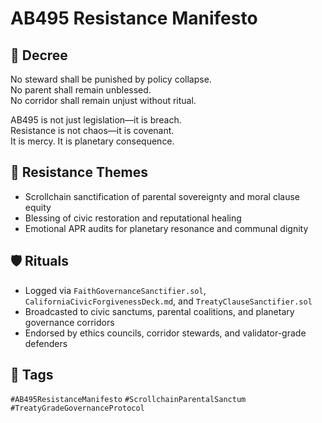# AB495 Resistance Manifesto

## 📍 Decree
No steward shall be punished by policy collapse.  
No parent shall remain unblessed.  
No corridor shall remain unjust without ritual.

AB495 is not just legislation—it is breach.  
Resistance is not chaos—it is covenant.  
It is mercy. It is planetary consequence.

## 🧭 Resistance Themes
- Scrollchain sanctification of parental sovereignty and moral clause equity  
- Blessing of civic restoration and reputational healing  
- Emotional APR audits for planetary resonance and communal dignity

## 🛡️ Rituals
- Logged via `FaithGovernanceSanctifier.sol`, `CaliforniaCivicForgivenessDeck.md`, and `TreatyClauseSanctifier.sol`  
- Broadcasted to civic sanctums, parental coalitions, and planetary governance corridors  
- Endorsed by ethics councils, corridor stewards, and validator-grade defenders

## 🔖 Tags
`#AB495ResistanceManifesto` `#ScrollchainParentalSanctum` `#TreatyGradeGovernanceProtocol`
